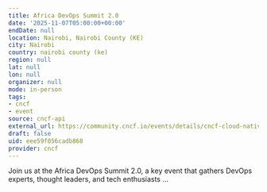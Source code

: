 ```yaml
---
title: Africa DevOps Summit 2.0
date: '2025-11-07T05:00:00+00:00'
endDate: null
location: Nairobi, Nairobi County (KE)
city: Nairobi
country: nairobi county (ke)
region: null
lat: null
lon: null
organizer: null
mode: in-person
tags:
- cncf
- event
source: cncf-api
external_url: https://community.cncf.io/events/details/cncf-cloud-native-nairobi-presents-africa-devops-summit-20/
draft: false
uid: eee59f056cadb868
provider: cncf
---
```

Join us at the Africa DevOps Summit 2.0, a key event that gathers DevOps experts, thought leaders, and tech enthusiasts ...
